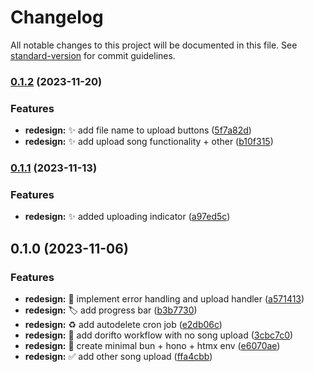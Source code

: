 # Changelog

All notable changes to this project will be documented in this file. See [standard-version](https://github.com/conventional-changelog/standard-version) for commit guidelines.

### [0.1.2](https://github.com/AideTechBot/dorifto.racing/compare/v0.1.1...v0.1.2) (2023-11-20)


### Features

* **redesign:** :sparkles: add file name to upload buttons ([5f7a82d](https://github.com/AideTechBot/dorifto.racing/commit/5f7a82ddd71c508bd2f65be433d47a9491b3f18a))
* **redesign:** :sparkles: add upload song functionality + other ([b10f315](https://github.com/AideTechBot/dorifto.racing/commit/b10f31588a4ec701c8f11355a61155e6a15f389d))

### [0.1.1](https://github.com/AideTechBot/dorifto.racing/compare/v0.1.0...v0.1.1) (2023-11-13)


### Features

* **redesign:** :sparkles: added uploading indicator ([a97ed5c](https://github.com/AideTechBot/dorifto.racing/commit/a97ed5cb277ae9be8a8571ab297b101e144dde2c))

## 0.1.0 (2023-11-06)


### Features

* **redesign:** :art: implement error handling and upload handler ([a571413](https://github.com/AideTechBot/dorifto.racing/commit/a571413292269199617a13c745272357c41f8b16))
* **redesign:** :label: add progress bar ([b3b7730](https://github.com/AideTechBot/dorifto.racing/commit/b3b77305d8645b522464dd4d880ab62c8e414468))
* **redesign:** :recycle: add autodelete cron job ([e2db06c](https://github.com/AideTechBot/dorifto.racing/commit/e2db06cf5a15219c6162302d4ca19ccab11968b7))
* **redesign:** :rotating_light: add dorifto workflow with no song upload ([3cbc7c0](https://github.com/AideTechBot/dorifto.racing/commit/3cbc7c09473c18082d8bcdddc1d69dabd04943b3))
* **redesign:** :tada: create minimal bun + hono + htmx env ([e6070ae](https://github.com/AideTechBot/dorifto.racing/commit/e6070ae6647538832a1496bf6f2f05f5a68486e5))
* **redesign:** :white_check_mark: add other song upload ([ffa4cbb](https://github.com/AideTechBot/dorifto.racing/commit/ffa4cbb37ec7f607ed2df6210dfd83508dd4e019))
